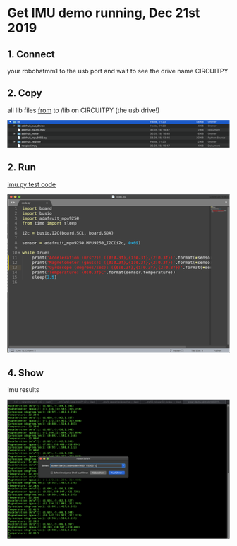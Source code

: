 # Get IMU demo running, Dec 21st 2019

## 1. Connect 
your robohatmm1 to the usb port and wait to see the drive name CIRCUITPY

## 2. Copy 
all lib files [from](https://github.com/robotics-masters/mm1-hat-cpy-native/tree/master/USB/lib) to /lib on CIRCUITPY (the usb drive!)

![](https://github.com/Heavy02011/robohatmm1-intro/blob/master/images/libraryfiles_20191221.png)

## 2. Run
[imu.py test code](https://github.com/robotics-masters/RoboticsMasters_CircuitPython_MPU9250/blob/master/imu.py)

![](https://github.com/Heavy02011/robohatmm1-intro/blob/master/images/imu_test_code.png)

## 4. Show 
imu results

![](https://github.com/Heavy02011/robohatmm1-intro/blob/master/images/get_results_on_screen.png)
